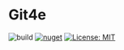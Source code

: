 # Git4e

![build](https://github.com/akorda/git4e/actions/workflows/dotnet.yml/badge.svg)
[![nuget](https://img.shields.io/nuget/v/Git4e)](https://www.nuget.org/packages/Git4e)
[![License: MIT](https://img.shields.io/badge/License-MIT-yellow.svg)](https://opensource.org/licenses/MIT)